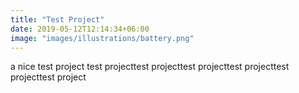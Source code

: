 ```yaml
---
title: "Test Project"
date: 2019-05-12T12:14:34+06:00
image: "images/illustrations/battery.png"
---
```


a nice test project test projecttest projecttest projecttest projecttest projecttest project